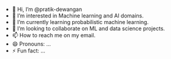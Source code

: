 - 👋 Hi, I’m @pratik-dewangan
- 👀 I’m interested in Machine learning and AI domains.
- 🌱 I’m currently learning probabilistic machine learning.
- 💞️ I’m looking to collaborate on ML and data science projects.
- 📫 How to reach me on my email.
- 😄 Pronouns: ...
- ⚡ Fun fact: ...

<!---
pratik-dewangan/pratik-dewangan is a ✨ special ✨ repository because its `README.md` (this file) appears on your GitHub profile.
You can click the Preview link to take a look at your changes.
--->

